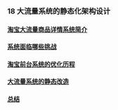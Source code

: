 ### 18 大流量系统的静态化架构设计
>
#### [淘宝大流量商品详情系统简介](https://github.com/lu666666/notebooks/blob/master/java/javaweb/18/01.md)
>
#### [系统面临哪些挑战](https://github.com/lu666666/notebooks/blob/master/java/javaweb/18/02.md)
>
#### [淘宝前台系统的优化历程](https://github.com/lu666666/notebooks/blob/master/java/javaweb/18/03.md)
>
#### [大流量系统的静态改造](https://github.com/lu666666/notebooks/blob/master/java/javaweb/18/04.md)
>
#### [总结](https://github.com/lu666666/notebooks/blob/master/java/javaweb/18/05.md)